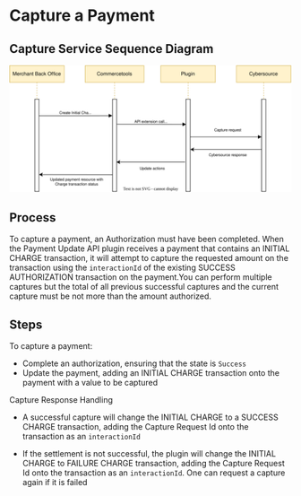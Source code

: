 # Capture a Payment

## Capture Service Sequence Diagram

![Capture service flow](images/Flow-Diagram-Capture-a-Payment.svg)

## Process

To capture a payment, an Authorization must have been completed. When the Payment Update API plugin receives a payment that contains an INITIAL CHARGE transaction, it will attempt to capture the requested amount on the transaction using the `interactionId` of the existing SUCCESS AUTHORIZATION transaction on the payment.You can perform multiple captures but the total of all previous successful captures and the current capture must be not more than the amount authorized.

## Steps

To capture a payment:

- Complete an authorization, ensuring that the state is `Success`
- Update the payment, adding an INITIAL CHARGE transaction onto the payment with a value to be captured

Capture Response Handling

- A successful capture will change the INITIAL CHARGE to a SUCCESS CHARGE transaction, adding the Capture Request Id onto the transaction as an `interactionId`

- If the settlement is not successful, the plugin will change the INITIAL CHARGE to FAILURE CHARGE transaction, adding the Capture Request Id onto the transaction as an `interactionId`. One can request a capture again if it is failed
